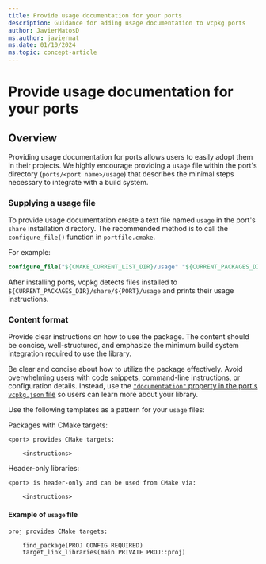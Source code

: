 ```yaml
---
title: Provide usage documentation for your ports
description: Guidance for adding usage documentation to vcpkg ports
author: JavierMatosD
ms.author: javiermat
ms.date: 01/10/2024
ms.topic: concept-article
---
```

# Provide usage documentation for your ports

## Overview

Providing usage documentation for ports allows users to easily adopt them in their
projects. We highly encourage providing a `usage` file within the port's directory (`ports/<port
name>/usage`) that describes the minimal steps necessary to integrate with a build system.

### Supplying a usage file

To provide usage documentation create a text file named `usage` in the port's `share`
installation directory. The recommended method is to call the `configure_file()` function in
`portfile.cmake`.

For example:

```cmake
configure_file("${CMAKE_CURRENT_LIST_DIR}/usage" "${CURRENT_PACKAGES_DIR}/share/${PORT}/usage" COPYONLY)
```

After installing ports, vcpkg detects files installed to `${CURRENT_PACKAGES_DIR}/share/${PORT}/usage` and prints their usage instructions.

### Content format

Provide clear instructions on how to use the package. The content should be concise, well-structured, and emphasize the minimum build system integration required to use the library.

Be clear and concise about how to utilize the package effectively. Avoid overwhelming users with code snippets, command-line instructions, or configuration details. Instead, use the [`"documentation"` property in the port's `vcpkg.json` file](../users/manifests.md) so users can learn more about your library.

Use the following templates as a pattern for your `usage` files:

Packages with CMake targets:

```text
<port> provides CMake targets:

    <instructions>
```

Header-only libraries:

```text
<port> is header-only and can be used from CMake via:

    <instructions>
```

#### Example of `usage` file

```text
proj provides CMake targets:

    find_package(PROJ CONFIG REQUIRED)
    target_link_libraries(main PRIVATE PROJ::proj)
```
